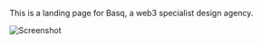 This is a landing page for Basq, a web3 specialist design agency.

![Screenshot](https://github.com/user-attachments/assets/00e3f3a9-1376-4fb1-a3f8-759cff71e1bc)
